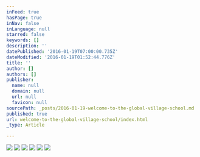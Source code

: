 ```yaml
---
inFeed: true
hasPage: true
inNav: false
inLanguage: null
starred: false
keywords: []
description: ''
datePublished: '2016-01-19T07:00:00.735Z'
dateModified: '2016-01-19T01:52:44.776Z'
title: ''
author: []
authors: []
publisher:
  name: null
  domain: null
  url: null
  favicon: null
sourcePath: _posts/2016-01-19-welcome-to-the-global-village-school.md
published: true
url: welcome-to-the-global-village-school/index.html
_type: Article

---
```

![](https://the-grid-user-content.s3-us-west-2.amazonaws.com/3b41fd11-4115-4c65-ac86-0407766308b9.JPG)
![](https://the-grid-user-content.s3-us-west-2.amazonaws.com/000c62b5-f1cd-443d-b7b7-394c76925555.JPG)
![](https://the-grid-user-content.s3-us-west-2.amazonaws.com/14017255-2840-41eb-9464-00e1a345ddf8.jpg)
![](https://the-grid-user-content.s3-us-west-2.amazonaws.com/947747a2-57f0-47bf-9304-4dc4836ee726.jpg)
![](https://the-grid-user-content.s3-us-west-2.amazonaws.com/337f5bcf-ffa8-4e8c-9dee-c6eeba51b8cd.jpg)
![](https://the-grid-user-content.s3-us-west-2.amazonaws.com/da58fcab-c731-4400-9159-5ab28cd68a27.jpg)